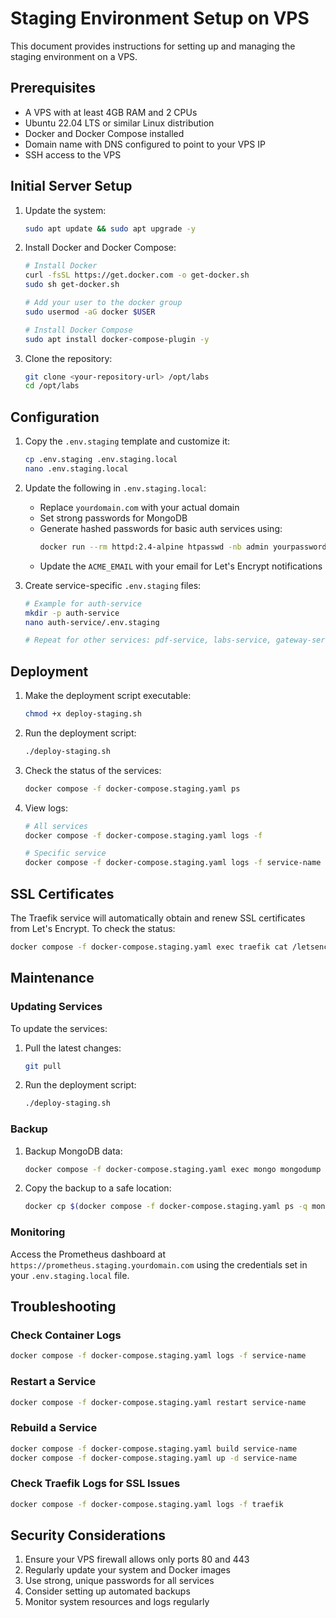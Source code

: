 # Staging Environment Setup on VPS

This document provides instructions for setting up and managing the staging environment on a VPS.

## Prerequisites

- A VPS with at least 4GB RAM and 2 CPUs
- Ubuntu 22.04 LTS or similar Linux distribution
- Docker and Docker Compose installed
- Domain name with DNS configured to point to your VPS IP
- SSH access to the VPS

## Initial Server Setup

1. Update the system:
   ```bash
   sudo apt update && sudo apt upgrade -y
   ```

2. Install Docker and Docker Compose:
   ```bash
   # Install Docker
   curl -fsSL https://get.docker.com -o get-docker.sh
   sudo sh get-docker.sh
   
   # Add your user to the docker group
   sudo usermod -aG docker $USER
   
   # Install Docker Compose
   sudo apt install docker-compose-plugin -y
   ```

3. Clone the repository:
   ```bash
   git clone <your-repository-url> /opt/labs
   cd /opt/labs
   ```

## Configuration

1. Copy the `.env.staging` template and customize it:
   ```bash
   cp .env.staging .env.staging.local
   nano .env.staging.local
   ```

2. Update the following in `.env.staging.local`:
    - Replace `yourdomain.com` with your actual domain
    - Set strong passwords for MongoDB
    - Generate hashed passwords for basic auth services using:
      ```bash
      docker run --rm httpd:2.4-alpine htpasswd -nb admin yourpassword
      ```
    - Update the `ACME_EMAIL` with your email for Let's Encrypt notifications

3. Create service-specific `.env.staging` files:
   ```bash
   # Example for auth-service
   mkdir -p auth-service
   nano auth-service/.env.staging
   
   # Repeat for other services: pdf-service, labs-service, gateway-service, web, labs-worker
   ```

## Deployment

1. Make the deployment script executable:
   ```bash
   chmod +x deploy-staging.sh
   ```

2. Run the deployment script:
   ```bash
   ./deploy-staging.sh
   ```

3. Check the status of the services:
   ```bash
   docker compose -f docker-compose.staging.yaml ps
   ```

4. View logs:
   ```bash
   # All services
   docker compose -f docker-compose.staging.yaml logs -f
   
   # Specific service
   docker compose -f docker-compose.staging.yaml logs -f service-name
   ```

## SSL Certificates

The Traefik service will automatically obtain and renew SSL certificates from Let's Encrypt. To check the status:

```bash
docker compose -f docker-compose.staging.yaml exec traefik cat /letsencrypt/acme.json
```

## Maintenance

### Updating Services

To update the services:

1. Pull the latest changes:
   ```bash
   git pull
   ```

2. Run the deployment script:
   ```bash
   ./deploy-staging.sh
   ```

### Backup

1. Backup MongoDB data:
   ```bash
   docker compose -f docker-compose.staging.yaml exec mongo mongodump --out=/data/db/backup
   ```

2. Copy the backup to a safe location:
   ```bash
   docker cp $(docker compose -f docker-compose.staging.yaml ps -q mongo):/data/db/backup ./backup
   ```

### Monitoring

Access the Prometheus dashboard at `https://prometheus.staging.yourdomain.com` using the credentials set in your `.env.staging.local` file.

## Troubleshooting

### Check Container Logs

```bash
docker compose -f docker-compose.staging.yaml logs -f service-name
```

### Restart a Service

```bash
docker compose -f docker-compose.staging.yaml restart service-name
```

### Rebuild a Service

```bash
docker compose -f docker-compose.staging.yaml build service-name
docker compose -f docker-compose.staging.yaml up -d service-name
```

### Check Traefik Logs for SSL Issues

```bash
docker compose -f docker-compose.staging.yaml logs -f traefik
```

## Security Considerations

1. Ensure your VPS firewall allows only ports 80 and 443
2. Regularly update your system and Docker images
3. Use strong, unique passwords for all services
4. Consider setting up automated backups
5. Monitor system resources and logs regularly